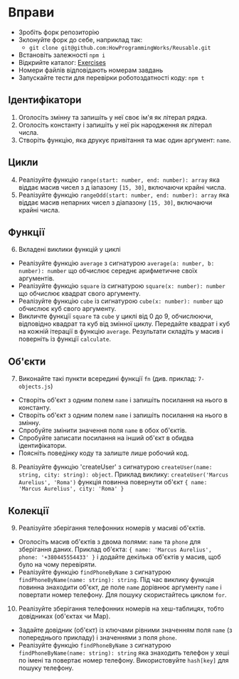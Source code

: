 # Вправи

- Зробіть форк репозиторію
- Зклонуйте форк до себе, наприклад так:
  - `git clone git@github.com:HowProgrammingWorks/Reusable.git`
- Встановіть залежності `npm i`
- Відкрийте каталог: [Exercises](Exercises)
- Номери файлів відповідають номерам завдань
- Запускайте тести для перевірки роботоздатності коду: `npm t`

## Ідентифікатори

1. Оголосіть змінну та запишіть у неї своє ім'я як літерал рядка.
2. Оголосіть константу і запишіть у неї рік народження як літерал числа.
3. Створіть функцію, яка друкує привітання та має один аргумент: `name`.

## Цикли

4. Реалізуйте функцію `range(start: number, end: number): array` яка віддає масив чисел з д
іапазону `[15, 30]`, включаючи крайні числа.
5. Реалізуйте функцію `rangeOdd(start: number, end: number): array` яка
віддає масив непарних чисел з діапазону `[15, 30]`, включаючи крайні числа.

## Функції

6. Вкладені виклики функцій у циклі
- Реалізуйте функцію `average` з сигнатурою
`average(a: number, b: number): number` що обчислює середнє арифметичне своїх аргументів.
- Реалізуйте функцію `square` із сигнатурою `square(x: number): number` що обчислює квадрат свого аргументу.
- Реалізуйте функцію `cube` із сигнатурою `cube(x: number): number` що обчислює куб свого аргументу.
- Викличте функції `square` та `cube` у циклі від 0 до 9, обчислюючи, відповідно квадрат та куб від змінної циклу. Передайте квадрат і куб на кожній ітерації в функцію `average`. Результати складіть у масив і поверніть із функції `calculate`.

## Об'єкти

7. Виконайте такі пункти всередині функції `fn` (див. приклад: `7-objects.js`)
- Створіть об'єкт з одним полем `name` і запишіть посилання на нього в константу.
- Створіть об'єкт з одним полем `name` і запишіть посилання на нього в змінну.
- Спробуйте змінити значення поля `name` в обох об'єктів.
- Спробуйте записати посилання на інший об'єкт в обидва ідентифікатори.
- Поясніть поведінку коду та залиште лише робочий код.
8. Реалізуйте функцію 'createUser' з сигнатурою `createUser(name: string, city: string): object`. Приклад виклику: `createUser('Marcus Aurelius', 'Roma')` функція повинна повернути об'єкт `{ name: 'Marcus Aurelius', city: 'Roma' }`

## Колекції

9. Реалізуйте зберігання телефонних номерів у масиві об'єктів.
- Оголосіть масив об'єктів з двома полями: `name` та `phone` для зберігання даних. Приклад об'єкта: `{ name: 'Marcus Aurelius', phone: '+380445554433' }` і додайте декілька об'єктів у масив, щоб було на чому перевіряти.
- Реалізуйте функцію `findPhoneByName` з сигнатурою `findPhoneByName(name: string): string`. Під час виклику функція повинна знаходити об'єкт, де поле `name` дорівнює аргументу `name` і повертати номер телефону. Для пошуку скористайтесь циклом `for`.
10. Реалізуйте зберігання телефонних номерів на хеш-таблицях, тобто довідниках (об'єктах чи Map).
- Задайте довідник (об'єкт) із ключами рівними значенням поля `name` (з попереднього прикладу) і значеннями з поля `phone`.
- Реалізуйте функцію `findPhoneByName` з сигнатурою `findPhoneByName(name: string): string` яка знаходить телефон у хеші по імені та повертає номер телефону. Використовуйте `hash[key]` для пошуку телефону.
